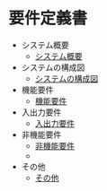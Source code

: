 # 要件定義書

- システム概要
  - [システム概要](./system-overview/system-overview.html)
- システムの構成図
  - [システムの構成図](./system-diagram/system-diagram.html)
- 機能要件
  - [機能要件](./functional-requirements/functional-requirements.html)
- 入出力要件
  - [入出力要件](./in-out-requirements/in-out-requirements.html)
- 非機能要件
  - [非機能要件](./non-functional-requirements/non-functional-requirements.html)
  - 
- その他
  - [その他](./others/others.html)

